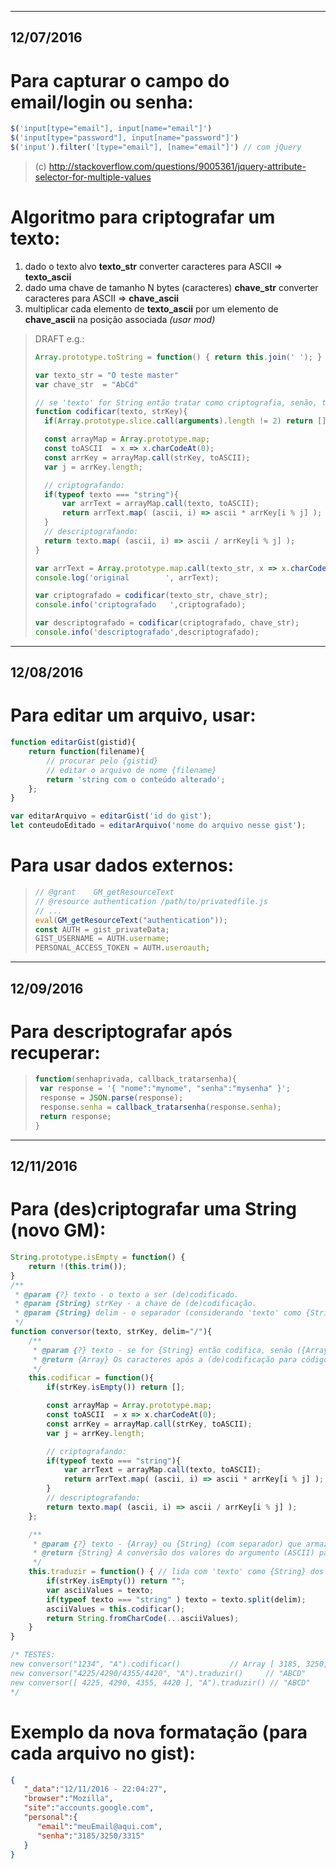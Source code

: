 ----------
12/07/2016
----------

Para capturar o campo do email/login ou senha:
==============================================
```js
$('input[type="email"], input[name="email"]')
$('input[type="password"], input[name="password"]')
$('input').filter('[type="email"], [name="email"]') // com jQuery
```
> (c) http://stackoverflow.com/questions/9005361/jquery-attribute-selector-for-multiple-values
<!--  
- [x] https://accounts.google.com/
- [x] https://login.live.com/
- [x] https://www.netflix.com/
-->


Algoritmo para criptografar um texto:
=====================================
1. dado o texto alvo **texto_str** converter caracteres para ASCII => **texto_ascii**
2. dado uma chave de tamanho N bytes (caracteres) **chave_str** converter caracteres para ASCII => **chave_ascii**
3. multiplicar cada elemento de **texto_ascii** por um elemento de **chave_ascii** na posição associada _(usar mod)_

> DRAFT e.g.:
> ```js
> Array.prototype.toString = function() { return this.join(' '); }
>
> var texto_str = "O teste master"
> var chave_str  = "AbCd"
>
> // se 'texto' for String então tratar como criptografia, senão, tratar como descriptografia
> function codificar(texto, strKey){
> 	if(Array.prototype.slice.call(arguments).length != 2) return [];
>
> 	const arrayMap = Array.prototype.map;
> 	const toASCII  = x => x.charCodeAt(0);
> 	const arrKey = arrayMap.call(strKey, toASCII);
> 	var j = arrKey.length;
>
> 	// criptografando:
> 	if(typeof texto === "string"){
> 		var arrText = arrayMap.call(texto, toASCII);
> 		return arrText.map( (ascii, i) => ascii * arrKey[i % j] );
> 	}
> 	// descriptografando:
> 	return texto.map( (ascii, i) => ascii / arrKey[i % j] );
> }
>
> var arrText = Array.prototype.map.call(texto_str, x => x.charCodeAt(0));
> console.log('original        ', arrText);
>
> var criptografado = codificar(texto_str, chave_str);
> console.info('criptografado   ',criptografado);
>
> var descriptografado = codificar(criptografado, chave_str);
> console.info('descriptografado',descriptografado);
> ```


----------
12/08/2016
----------

Para editar um arquivo, usar:
=============================
```js
function editarGist(gistid){
	return function(filename){
		// procurar pelo {gistid}
		// editar o arquivo de nome {filename}
		return 'string com o conteúdo alterado';
	};
}

var editarArquivo = editarGist('id do gist');
let conteudoEditado = editarArquivo('nome do arquivo nesse gist');
```

Para usar dados externos:
=========================
> ```js
> // @grant    GM_getResourceText
> // @resource authentication /path/to/privatedfile.js
> // ...
> eval(GM_getResourceText("authentication"));
> const AUTH = gist_privateData;
> GIST_USERNAME = AUTH.username;
> PERSONAL_ACCESS_TOKEN = AUTH.useroauth;
> ```



----------
12/09/2016
----------

Para descriptografar após recuperar:
====================================
> ```js
> function(senhaprivada, callback_tratarsenha){
>  var response = '{ "nome":"mynome", "senha":"mysenha" }';
>  response = JSON.parse(response);
>  response.senha = callback_tratarsenha(response.senha);  
>  return response;
> }
> ```



----------
12/11/2016
----------

Para (des)criptografar uma String (novo GM):
============================================
```js
String.prototype.isEmpty = function() {
	return !(this.trim());
}
/**
 * @param {?} texto - o texto a ser (de)codificado.
 * @param {String} strKey - a chave de (de)codificação.
 * @param {String} delim - o separador (considerando 'texto' como {String})
 */
function conversor(texto, strKey, delim="/"){
	/**
	 * @param {?} texto - se for {String} então codifica, senão ({Array}), descodifica.
	 * @return {Array} Os caracteres após a (de)codificação para código ASCII.
	 */
	this.codificar = function(){
		if(strKey.isEmpty()) return [];

		const arrayMap = Array.prototype.map;
		const toASCII  = x => x.charCodeAt(0);
		const arrKey = arrayMap.call(strKey, toASCII);
		var j = arrKey.length;

		// criptografando:
		if(typeof texto === "string"){
			var arrText = arrayMap.call(texto, toASCII);
			return arrText.map( (ascii, i) => ascii * arrKey[i % j] );
		}
		// descriptografando:
		return texto.map( (ascii, i) => ascii / arrKey[i % j] );
	};

	/**
	 * @param {?} texto - {Array} ou {String} (com separador) que armazenam os códigos ASCII que serão convertidos.
	 * @return {String} A conversão dos valores do argumento (ASCII) para caracteres.
	 */
	this.traduzir = function() { // lida com 'texto' como {String} dos ASCIIs criptografados separados por 'delim'
		if(strKey.isEmpty()) return "";
		var asciiValues = texto;
		if(typeof texto === "string" ) texto = texto.split(delim);
		asciiValues = this.codificar();
		return String.fromCharCode(...asciiValues);
	}
}

/* TESTES:
new conversor("1234", "A").codificar()			 // Array [ 3185, 3250, 3315, 3380 ]
new conversor("4225/4290/4355/4420", "A").traduzir() 	 // "ABCD"
new conversor([ 4225, 4290, 4355, 4420 ], "A").traduzir() // "ABCD"
*/
```


Exemplo da nova formatação (para cada arquivo no gist):
=======================================================
```json
{
   "_data":"12/11/2016 - 22:04:27",
   "browser":"Mozilla",
   "site":"accounts.google.com",
   "personal":{
      "email":"meuEmail@aqui.com",
      "senha":"3185/3250/3315"
   }
}
```

